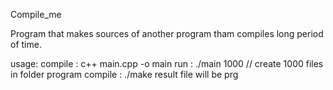 Compile_me

Program that makes sources of another program tham compiles long period of time.

usage:
    compile : c++ main.cpp -o main
    run     : ./main 1000          // create 1000 files in folder program
    compile : ./make
              result file will be prg
